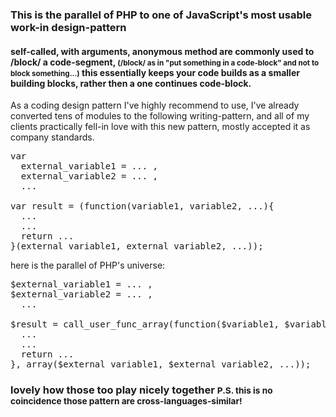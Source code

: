 <h3>This is the parallel of PHP to one of JavaScript's most usable work-in design-pattern</h3>

<h4>self-called, with arguments, anonymous method are commonly used to /block/ a code-segment, 
<small>(/block/ as in "put something in a code-block" and not to block something...)</small>
this essentially keeps your code builds as a smaller building blocks, rather then a one continues code-block.</h4>

As a coding design pattern I've highly recommend to use,
I've already converted tens of modules to the following writing-pattern,
and all of my clients practically fell-in love with this new pattern, mostly accepted it as company standards.

<pre>
var 
  external_variable1 = ... ,
  external_variable2 = ... ,
  ...

var result = (function(variable1, variable2, ...){
  ...
  ...
  return ...
}(external_variable1, external_variable2, ...));
</pre>

here is the parallel of PHP's universe:


<pre>
$external_variable1 = ... ,
$external_variable2 = ... ,
  ...

$result = call_user_func_array(function($variable1, $variable2, ...){
  ...
  ...
  return ...
}, array($external_variable1, $external_variable2, ...));
</pre>



<h3>lovely how those too play nicely together <small>P.S. this is no coincidence those pattern are cross-languages-similar!</small></h3>